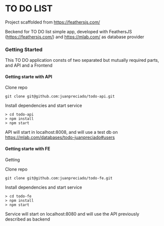 # TO DO LIST

Project scaffolded from https://feathersjs.com/

Beckend for TO DO list simple app, developed with FeathersJS (https://feathersjs.com/)
and https://mlab.com/ as database provider

### Getting Started

This TO DO application consts of two separated but mutually required parts, and API and a Frontend

#### Getting starte with API

Clone repo
```
git clone git@github.com:juanpreciado/todo-api.git
```

Install dependencies and start service
```
> cd todo-api
> npm install
> npm start
```

API will start in  localhost:8008, and will use a test db on https://mlab.com/databases/todo-juanpreciado#users

#### Getting starte with FE

Getting

Clone repo
```
git clone git@github.com:juanpreciado/todo-fe.git
```

Install dependencies and start service
```
> cd todo-fe
> npm install
> npm start
```

Service will start on localhost:8080 and will use the API previously described as backend

